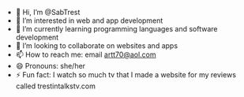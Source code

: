 - 👋 Hi, I’m @SabTrest
- 👀 I’m interested in web and app development
- 🌱 I’m currently learning programming languages and software development
- 💞️ I’m looking to collaborate on websites and apps
- 📫 How to reach me: email artt70@aol.com
- 😄 Pronouns: she/her
- ⚡ Fun fact: I watch so much tv that I made a website for my reviews called trestintalkstv.com

<!---
SabTrest/SabTrest is a ✨ special ✨ repository because its `README.md` (this file) appears on your GitHub profile.
You can click the Preview link to take a look at your changes.
--->
